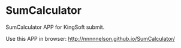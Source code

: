 SumCalculator
=============

SumCalculator APP for KingSoft submit.

Use this APP in browser: http://nnnnnelson.github.io/SumCalculator/
